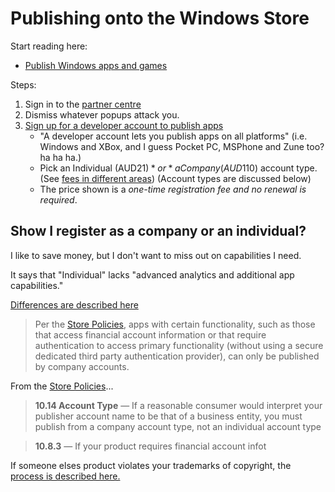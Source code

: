 ﻿# Publishing onto the Windows Store

Start reading here:

- [Publish Windows apps and games](https://docs.microsoft.com/en-us/windows/uwp/publish/)

Steps:

1. Sign in to the [partner centre](https://partner.microsoft.com/en-us/dashboard/directory)
2. Dismiss whatever popups attack you.
3. [Sign up for a developer account to publish apps](https://partner.microsoft.com/en-US/dashboard/apps/signup)
	- "A developer account lets you publish apps on all platforms" (i.e. Windows and XBox, and I guess Pocket PC, MSPhone and Zune too? ha ha ha.)
	- Pick an Individual (AUD$21) *or* a Company (AUD$110) account type. (See [fees in different areas](https://docs.microsoft.com/en-us/windows/uwp/publish/account-types-locations-and-fees?redirectedfrom=MSDN#developer-account-and-app-submission-markets)) (Account types are discussed below)
	- The price shown is a *one-time registration fee and no renewal is required*.

## Show I register as a company or an individual?

I like to save money, but I don't want to miss out on capabilities I need.

It says that "Individual" lacks "advanced analytics and additional app capabilities."

[Differences are described here](https://docs.microsoft.com/en-us/windows/uwp/publish/account-types-locations-and-fees?redirectedfrom=MSDN)

> Per the [Store Policies](https://docs.microsoft.com/en-us/windows/uwp/publish/store-policies#1014-account-type), apps with certain functionality, such as those that access financial account information or that require authentication to access primary functionality (without using a secure dedicated third party authentication provider), can only be published by company accounts.

From the [Store Policies](https://docs.microsoft.com/en-us/windows/uwp/publish/store-policies#1014-account-type)...

> **10.14 Account Type** &mdash; If a reasonable consumer would interpret your publisher account name to be that of a business entity, you must publish from a company account type, not an individual account type

> **10.8.3** &mdash; If your product requires financial account infot

If someone elses product violates your trademarks of copyright, the [process is described here.](https://docs.microsoft.com/en-us/windows/uwp/publish/trademark-and-copyright-protection)
